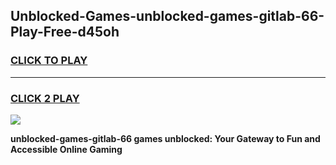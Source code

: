 
## Unblocked-Games-unblocked-games-gitlab-66-Play-Free-d45oh
<h3>
<a href="https://premium76.site?title=unblocked-games-gitlab-66&ref=18A">CLICK TO PLAY</a></h3>
<hr>

<h3>
<a href="https://premium76.site?title=unblocked-games-gitlab-66&ref=18A">CLICK 2 PLAY</a>
  
</h3>

<a href="https://premium76.site?title=unblocked-games-gitlab-66&ref=18A"><img src="https://clearcache.store/games.png"></a>


**unblocked-games-gitlab-66 games unblocked: Your Gateway to Fun and Accessible Online Gaming**
